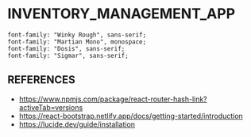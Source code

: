 # INVENTORY_MANAGEMENT_APP

```
font-family: "Winky Rough", sans-serif;
font-family: "Martian Mono", monospace;
font-family: "Dosis", sans-serif;
font-family: "Sigmar", sans-serif;
```
## REFERENCES

- https://www.npmjs.com/package/react-router-hash-link?activeTab=versions
- https://react-bootstrap.netlify.app/docs/getting-started/introduction
- https://lucide.dev/guide/installation
